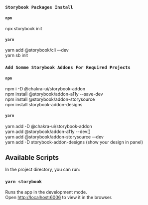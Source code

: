 ### `Storybook Packages Install`

#### `npm`

npx storybook init

#### `yarn`

yarn add @storybook/cli --dev <br /> yarn sb init

### `Add Somme Storybook Addons For Required Projects`

#### `npm`

npm i -D @chakra-ui/storybook-addon<br />npm install @storybook/addon-a11y
--save-dev<br />npm install @storybook/addon-storysource<br />npm install
storybook-addon-designs

#### `yarn`

yarn add -D @chakra-ui/storybook-addon<br />yarn add @storybook/addon-a11y
--dev[]<br />yarn add @storybook/addon-storysource --dev<br />yarn add -D
storybook-addon-designs (show your design in panel)

## Available Scripts

In the project directory, you can run:

### `yarn storybook`

Runs the app in the development mode.<br />Open
[http://localhost:6006](http://localhost:6006) to view it in the browser.
